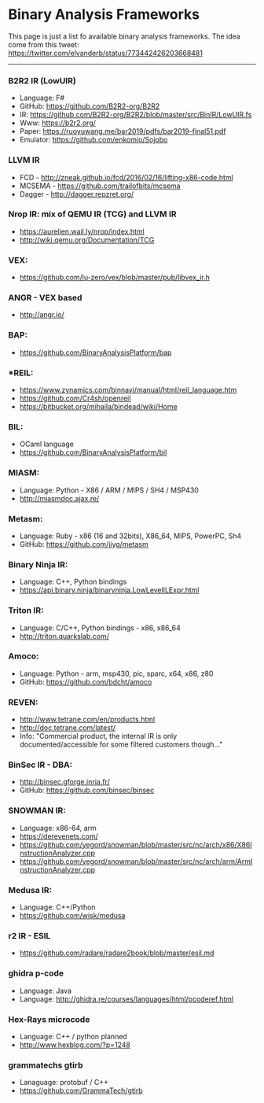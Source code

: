 # Binary Analysis Frameworks
This page is just a list fo available binary analysis frameworks. The idea come from this tweet: https://twitter.com/elvanderb/status/773442426203668481

<hr/>

### B2R2 IR (LowUIR)
* Language: F#
* GitHub: https://github.com/B2R2-org/B2R2
* IR: https://github.com/B2R2-org/B2R2/blob/master/src/BinIR/LowUIR.fs
* Www: https://b2r2.org/
* Paper: https://ruoyuwang.me/bar2019/pdfs/bar2019-final51.pdf
* Emulator: https://github.com/enkomio/Sojobo

### LLVM IR
* FCD - http://zneak.github.io/fcd/2016/02/16/lifting-x86-code.html
* MCSEMA - https://github.com/trailofbits/mcsema
* Dagger - http://dagger.repzret.org/


### Nrop IR: mix of QEMU IR (TCG) and LLVM IR 
* https://aurelien.wail.ly/nrop/index.html
* http://wiki.qemu.org/Documentation/TCG

### VEX:
* https://github.com/lu-zero/vex/blob/master/pub/libvex_ir.h

### ANGR - VEX based
* http://angr.io/

### BAP:
* https://github.com/BinaryAnalysisPlatform/bap

### *REIL:
* https://www.zynamics.com/binnavi/manual/html/reil_language.htm
* https://github.com/Cr4sh/openreil 
* https://bitbucket.org/mihaila/bindead/wiki/Home

### BIL: 
* OCaml language
* https://github.com/BinaryAnalysisPlatform/bil

### MIASM:
* Language: Python - X86 / ARM / MIPS / SH4 / MSP430
* http://miasmdoc.ajax.re/

### Metasm:
* Language: Ruby - x86 (16 and 32bits), X86_64, MIPS, PowerPC, Sh4
* GitHub: https://github.com/jjyg/metasm

### Binary Ninja IR:
* Language: C++, Python bindings
* https://api.binary.ninja/binaryninja.LowLevelILExpr.html

### Triton IR:
* Language: C/C++, Python bindings - x86, x86_64
* http://triton.quarkslab.com/

### Amoco:
* Language: Python - arm, msp430, pic, sparc, x64, x86, z80
* GitHub: https://github.com/bdcht/amoco

### REVEN: 
* http://www.tetrane.com/en/products.html
* http://doc.tetrane.com/latest/
* Info: "Commercial product, the internal IR is only documented/accessible for some filtered customers though..."

### BinSec IR - DBA:
* http://binsec.gforge.inria.fr/
* GitHub: https://github.com/binsec/binsec

### SNOWMAN IR:
* Language: x86-64, arm
* https://derevenets.com/
* https://github.com/yegord/snowman/blob/master/src/nc/arch/x86/X86InstructionAnalyzer.cpp
* https://github.com/yegord/snowman/blob/master/src/nc/arch/arm/ArmInstructionAnalyzer.cpp

### Medusa IR:
* Language: C++/Python
* https://github.com/wisk/medusa

### r2 IR - ESIL
* https://github.com/radare/radare2book/blob/master/esil.md

### ghidra p-code
* Language: Java
* Language: http://ghidra.re/courses/languages/html/pcoderef.html

### Hex-Rays microcode
* Language: C++ / python planned
* http://www.hexblog.com/?p=1248

### grammatechs gtirb 
* Lanaguage: protobuf / C++
* https://github.com/GrammaTech/gtirb
